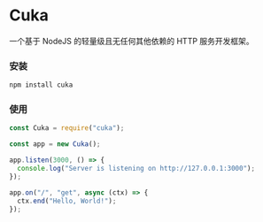 # Cuka

一个基于 NodeJS 的轻量级且无任何其他依赖的 HTTP 服务开发框架。

### 安装

```cmd
npm install cuka
```

### 使用

```js
const Cuka = require("cuka");

const app = new Cuka();

app.listen(3000, () => {
  console.log("Server is listening on http://127.0.0.1:3000");
});

app.on("/", "get", async (ctx) => {
  ctx.end("Hello, World!");
});
```
